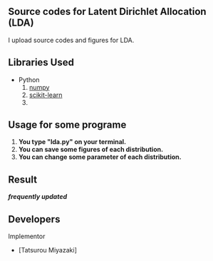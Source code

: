 Source codes for Latent Dirichlet Allocation (LDA)
 ---
 
I upload source codes and figures for LDA.

Libraries Used
---
- Python
  1. [numpy](http://www.numpy.org/)
  2. [scikit-learn](http://scikit-learn.org/stable/)
  3. 
  
Usage for some programe
---
1. __You type "lda.py" on your terminal.__
2. __You can save some figures of each distribution.__
3. __You can change some parameter of each distribution.__

Result
---
___frequently updated___


Developers
---
Implementor
 - [Tatsurou Miyazaki]
